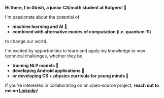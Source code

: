 <strong>Hi there, I'm Girish, a junior CS/math student at Rutgers! 👋</strong>

I'm passionate about the potential of 
<strong>
* machine learning and AI 🦾 
* combined with alternative modes of computation (i.e. quantum ⚗️)
</strong>
to change our world.

I'm excited by opportunities to learn and apply my knowledge to new technical challenges, whether they be 
<strong>
* training NLP models 📢 
* developing Android applications 💚 
* or developing CS + physics curricula for young minds 🧠
</strong>

If you're interested in collaborating on an open-source project, <strong>reach out to me on <a href=https://www.linkedin.com/in/girish-ganesan-9801>Linkedin</a></strong>!
